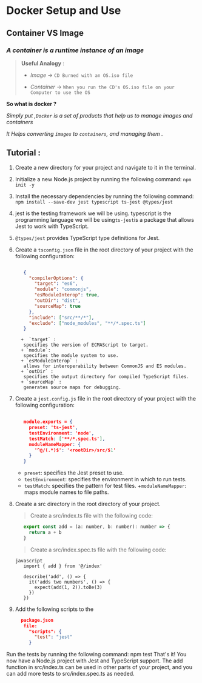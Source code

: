 # Docker  Setup and Use




## Container VS Image 

###  _A container is a runtime instance of an image_

> 
> **Useful Analogy** :
>  
> + _Image_ -> `CD Burned with an OS.iso file`
> 
> + _Container_ -> `When you run the CD's OS.iso file on your Computer to use the OS` 
>

**So what is docker ?**

_Simply put ,`Docker` is a set of products that help us to manage images and containers_

  _It Helps converting `images` to `containers`, and managing them ._

## Tutorial : 

1. Create a new directory for your project and navigate to it in the terminal.

1. Initialize a new Node.js project by running the following command: 
`npm init -y`

1. Install the necessary dependencies by running the following command: 
`npm install --save-dev jest typescript ts-jest @types/jest`

1. jest is the testing framework we will be using.
typescript is the programming language we will be using`ts-jest`is a package that allows Jest to work with TypeScript.

1. `@types/jest`
 provides TypeScript type definitions for Jest.

1. Create a `tsconfig.json`
 file in the root directory of your project with the following configuration:
 
      ```json
      
         {
           "compilerOptions": {
             "target": "es6",
             "module": "commonjs",
             "esModuleInterop": true,
             "outDir": "dist",
             "sourceMap": true
           },
           "include": ["src/**/*"],
           "exclude": ["node_modules", "**/*.spec.ts"]
         }
      ```
         +  `target` :
          specifies the version of ECMAScript to target.  
         + `module`:
          specifies the module system to use.
         + `esModuleInterop` :
          allows for interoperability between CommonJS and ES modules.
         + `outDir` :
          specifies the output directory for compiled TypeScript files.
         + `sourceMap` :
          generates source maps for debugging.

1. Create a 
`jest.config.js` 
 file in the root directory of your project with the following configuration:

    ```json
     
       module.exports = {
         preset: 'ts-jest',
         testEnvironment: 'node',
         testMatch: ['**/*.spec.ts'],
         moduleNameMapper: {
           '^@/(.*)$': '<rootDir>/src/$1'
         }
       }
    ```

      + `preset`:
       specifies the Jest preset to use.
      + `testEnvironment`:
       specifies the environment in which to run tests.
      + `testMatch`:
       specifies the pattern for test files.
      +`moduleNameMapper`:
       maps module names to file paths.

1. Create a src
 directory in the root directory of your project.

    >Create a 
    >src/index.ts
    >file with the following code:
    
    ```javascript
       export const add = (a: number, b: number): number => {
         return a + b
       }
    ```
    > Create a src/index.spec.ts file with the following code:
    
    ```
    javascript
       import { add } from '@/index'
    
       describe('add', () => {
         it('adds two numbers', () => {
           expect(add(1, 2)).toBe(3)
         })
       })
    
    ```
1. Add the following scripts to the 
      ```json
        package.json
         file:
           "scripts": {
             "test": "jest"
           }
      ```
Run the tests by running the following command: 
npm test
That's it! You now have a Node.js project with Jest and TypeScript support. The 
add
 function in 
src/index.ts
 can be used in other parts of your project, and you can add more tests to 
src/index.spec.ts
 as needed.